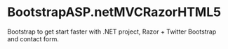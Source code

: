 BootstrapASP.netMVCRazorHTML5
=============================

Bootstrap to get start faster with .NET project, Razor + Twitter Bootstrap and contact form.
